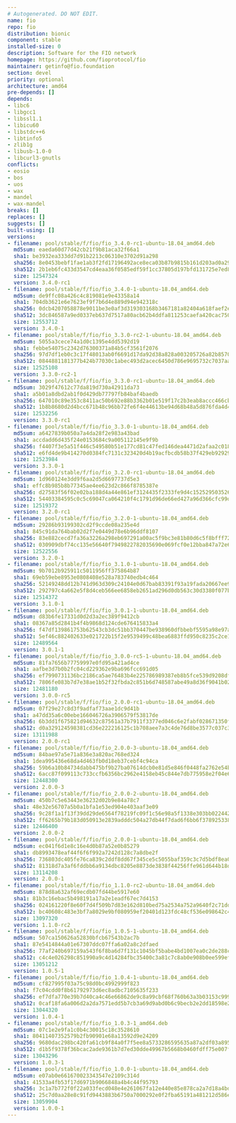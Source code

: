 ```yaml
---
# Autogenerated. DO NOT EDIT.
name: fio
repo: fio
distribution: bionic
component: stable
installed-size: 0
description: Software for the FIO network
homepage: https://github.com/fioprotocol/fio
maintainer: getinfo@fio.foundation
section: devel
priority: optional
architecture: amd64
pre-depends: []
depends:
- libc6
- libgcc1
- libssl1.1
- libicu60
- libstdc++6
- libtinfo5
- zlib1g
- libusb-1.0-0
- libcurl3-gnutls
conflicts:
- eosio
- bos
- uos
- wax
- mandel
- wax-mandel
breaks: []
replaces: []
suggests: []
built-using: []
versions:
- filename: pool/stable/f/fio/fio_3.4.0-rc1-ubuntu-18.04_amd64.deb
  md5sum: eaeda60d77d42cb21f9b81aca32f66a1
  sha1: be3932ea333dd7d91b2213c06310e3702d91a298
  sha256: 8e0453bebf1fae1ab3f2fd17196492ace8eca03b87b9815b161d203ad0a29452
  sha512: 2b1eb6fc433d3547cd4eaa36f0585edf59f1cc37805d197bfd131725e7ed884692bf7ecda0b4c5e41307414f63846d86e9aca60dc1f099ac6df5abdc90c0fb6d
  size: 12547324
  version: 3.4.0-rc1
- filename: pool/stable/f/fio/fio_3.4.0-1-ubuntu-18.04_amd64.deb
  md5sum: de9ffc08a426c4c819081e9e43358a14
  sha1: 704db3621e6e7623ef9f7b6d4e889d94e942318c
  sha256: 0dcb4207058878e9011be3e0af3d319303168b3467181a82404a618faef2e16a
  sha512: 3dc846587a9ed0337eb637d7517a80acb62b4ddfa811253caefa420cac7503c422244375586b9acf55c7f931823f9c6a18edb25a4949eb341188308e7f3ed1b8
  size: 12553712
  version: 3.4.0-1
- filename: pool/stable/f/fio/fio_3.3.0-rc2-1-ubuntu-18.04_amd64.deb
  md5sum: 5055a3cece74a1d0c1395e4dd5392d19
  sha1: febbe54075c2342d76300371a84b5cf3561f2076
  sha256: 97d7df1eb0c3c17f48013ab0f6691d17da92d38a828a003205726a82b857060e
  sha512: 0844881181377b424b77030c1abec493d2acec6450d786e9695732c7037aa15f5c5e922fa9ea977f953b56a214c6c0c2dc9080712c6eea95c84aff91238e1e71
  size: 12525108
  version: 3.3.0-rc2-1
- filename: pool/stable/f/fio/fio_3.3.0-rc1-ubuntu-18.04_amd64.deb
  md5sum: 3029f47612c77da819d730a42911da73
  sha1: a5b01a8dbd2ab1f0d429db77797fb84baf4baedb
  sha256: 647010c89e353c8411ac50b692e88b3362b01e519f17c2b3eab8accc466cb3a5
  sha512: 1b8b8680d2d4bcc671b48c96bb72fe6f4e44613be94d68b48a5d876fda4d4eb3bd3d3c5954caa6c49c4861447606b75cd31410acd498ffe5ce1d87c73e5ae815
  size: 12532256
  version: 3.3.0-rc1
- filename: pool/stable/f/fio/fio_3.3.0-1-ubuntu-18.04_amd64.deb
  md5sum: a6427839b050a7a4da28f2e983a43bad
  sha1: accdadd6d435f24e0153684c9a005112145e9f9b
  sha256: f4407f3e5a51f446c549580b51e177cd81c47fed146dea4471d2afaa2c01806a
  sha512: e6fd4de9b414270d0384fc7131c323420d4b19acfbcdb58b37f429eb9292933b71feb304a483cbed05fd9d8482dff7c90941a37ea5daa55ad7a892c33fbf69ad
  size: 12523984
  version: 3.3.0-1
- filename: pool/stable/f/fio/fio_3.2.0-rc1-ubuntu-18.04_amd64.deb
  md5sum: 1d960124e3dd9f6aa2d5d6697737d5e3
  sha1: effc8b985b8b77345ae4ee623d2c866f8785387e
  sha256: d27583f56f02e02ba188d4a44e861ef3124435f2333fe9d4c1525295035263ee
  sha512: 54403384595c0c5c69047ca064210f4c1791d96de66ed427a96d366cfc99d1ae91ae0635d8262b93953d0819839bcaf9f320ce078e856bf68ef444c5da67032b
  size: 12519372
  version: 3.2.0-rc1
- filename: pool/stable/f/fio/fio_3.2.0-1-ubuntu-18.04_amd64.deb
  md5sum: 29286b93199302cd2f9ccde08a235e4d
  sha1: 845c91da764bab02d2f7e0449d78e6b96ddf8107
  sha256: 83e882cecd7fa36a3226a298eb697291a00ac5f9bc3e81b80d6c5f8bfff723cf
  sha512: 030909dbf74cc135e56640f7949822782035690e069fcf0e12bba847a72e6294468fa57243443d06c797885bd564866e19b4694cbd8dc551fd165e59ca7f25d4
  size: 12522556
  version: 3.2.0-1
- filename: pool/stable/f/fio/fio_3.1.0-1-ubuntu-18.04_amd64.deb
  md5sum: 9b7012b925911c5011956ff375864b87
  sha1: 69eb59ebe8953e0808408e528a783740edb4c464
  sha256: 52149248dd12b741d963d309c24104e0d67bab83391f93a19fada20667ee9910
  sha512: 292797c4a662e5f8d4ceb566ee6858eb2651ad296d0db563c30d3380f077b266eac7236784af7aff7aa345815cbc85c5e59ee098cf523a70f46587e556fca078
  size: 12514372
  version: 3.1.0-1
- filename: pool/stable/f/fio/fio_3.0.1-1-ubuntu-18.04_amd64.deb
  md5sum: d83b6fe17331d0d2d3a2ec389f9412cb
  sha1: 08367a85d2841b4f4b9868d124cde676415833a4
  sha256: f47df139861753b62543cb3dc51bb370447be938960dfbbebf5595a98e97a8de
  sha512: 5ef46c882402633e021722b15f2e9539499c48bea6883ffd950c8235c2ce183aea4ed9ca506da5a6f13be0c9935064fa65c647f994ef4ae87e267869916da3c3
  size: 12489564
  version: 3.0.1-1
- filename: pool/stable/f/fio/fio_3.0.0-rc5-1-ubuntu-18.04_amd64.deb
  md5sum: 81fa7656b77759997e0fd95a421ad4ce
  sha1: aafbe3d7b0b2fc04cd229362e9ba696fcc691d05
  sha256: ef7990731136bc2186ca5ae76483b4e225786989387eb8b5fce539d9208df8e6
  sha512: 7806fe083b7d7e38ae1b52f32fbda2c851b6d748587abe49a8d36f9041b028286fd118bb191144575af2441c5c2950798f6f4d44c948659e78886f32740879b7
  size: 12481180
  version: 3.0.0-rc5
- filename: pool/stable/f/fio/fio_2.0.0-rc1-ubuntu-18.04_amd64.deb
  md5sum: 07f29e27c8d3f9adfaf73aae1dc9d41b
  sha1: a47dd35a6c00ebe166046726a3906579f53817de
  sha256: 6b3dd1f675821d94632c87561a37b7911f3377ed046c6e2fabf028671350ff2f
  sha512: d0a329124598381cd36e222216125c1b708aee7a3c4de76d8be3577c037c3249629497278441c7037b4fbfcc80ae732b2c6b48f208b45dc0f89cd5b2ffba9c8c
  size: 13111988
  version: 2.0.0-rc1
- filename: pool/stable/f/fio/fio_2.0.0-3-ubuntu-18.04_amd64.deb
  md5sum: 84bae97a5e71a836e3a820ac768ed324
  sha1: 1dea995436e68da4d463fb0d18eb37cebf4c94ca
  sha256: 59b6a10b84734dabb475bf9b27ba07614dcb0e81d5e846f0448fa2762e54bf06
  sha512: 6acc87f099113c733ccfb6356bc2962e4158eb45c844e7db775958e2f04e687774640233518a79b22e9d3a32a8a26afbd1e00abe2b350c0df169edd7f4a9e421
  size: 12448300
  version: 2.0.0-3
- filename: pool/stable/f/fio/fio_2.0.0-2-ubuntu-18.04_amd64.deb
  md5sum: 450b7c5e63443e36232d02b9e84a78c7
  sha1: 48e32e56707a5b0a1bfa1e53ed904e403aaf3e09
  sha256: 9c28f1a1f13f39dd29de6564f78219fc09f1c56e98a5f1338e303bb02244259a
  sha512: ff6265b79b183d050913e2839adddc504a27db44f7dad6f6bb6f3789253382bfe69da9281da4116a401eefe480fb8576b136f2cc8782213a0978aa37d6c179a5
  size: 12446400
  version: 2.0.0-2
- filename: pool/stable/f/fio/fio_2.0.0-1-ubuntu-18.04_amd64.deb
  md5sum: ec041f6d1e8c16e4d0b87a52e0b85279
  sha1: db8993478eaf44f6f6f992a7242d128c7a8dbe2f
  sha256: 736803dc405fe76ca839c2ddf8dd67f345ce5c5055baf359c3c7d5bdf8ea0e17
  sha512: 81318d7a3af6fddbb6a9134dbc8205e8873de3838f44256ffe961d644b18dfb23770e1728d7a9057896233f87f9cac1de6ad0332d3ddedb2ba64a796ed05502c
  size: 13114208
  version: 2.0.0-1
- filename: pool/stable/f/fio/fio_1.1.0-rc2-ubuntu-18.04_amd64.deb
  md5sum: 878d8a632af69ecdb07fd44be5917e60
  sha1: 81b3c16ebac5b498191a17a2e1eadf67ec7d4153
  sha256: 024161220f8e60f7d4f509b7d83e162d810bed75a2534a752a9640f2c71dd09e
  sha512: bc40608c483e3bf7a8029e9bf080959ef20401d123fdc48cf536e098642c4182ae67bcea242ed11413134bf30cb83d91fdf01150fae02a1fcb32dffd5083d7a9
  size: 13097320
  version: 1.1.0-rc2
- filename: pool/stable/f/fio/fio_1.0.5-1-ubuntu-18.04_amd64.deb
  md5sum: 507ca150626a52830bfcb67543b2ac7b
  sha1: 87e5414844a01e67307ddc07ffa6a02a8c2dfaed
  sha256: 77af240b697159a543f6f8ba6d7f131c1045bf5babe4bd1007ea0c2de288c172
  sha512: c4c4e026298c851990a9c4d14284fbc35400c3a81c7c8ab0e908b0ee599ef29db27a57cb5ce41086a767734f13085ca879a959d8bcb0bbacd7d6201c7fd37c0f
  size: 13051212
  version: 1.0.5-1
- filename: pool/stable/f/fio/fio_1.0.4-1-ubuntu-18.04_amd64.deb
  md5sum: cf827995f03a75c98d0bc4992999f823
  sha1: f7c04cdd0f8b61792973d6ec8adbc7105635f233
  sha256: ef7dfa770e39b7d40ca4c46e66862de9c8a99cbf68f760b63a3b03153c999e80
  sha512: 0caf18fa6a006d2a2da7571edd5b7cb3a69d9abd0b6c9becb2e2dd18598e279b52c1bc2178aea2745eda41e4910f2f9ab5316b5cc0d61bd5754c0c81d5c08d5b
  size: 13044320
  version: 1.0.4-1
- filename: pool/stable/f/fio/fio_1.0.3-1_amd64.deb
  md5sum: 07c1e2e9fa1c0b4c30015c18c3528610
  sha1: 80411407352579b2fb90901e68a13592d9e24209
  sha256: 9680dac298bc420fa61cb9f84a0f7f5ee8a5733286595635a87a2df03a89597f
  sha512: d1b5f9378f36bcac2ade9361b7d7ed30dde49967b5668b0460fdff75e007f8e3b9b4d55c4e433078aeae3442b487c8fd98f27d6ec83d5ff95f64b9dee31cb662
  size: 13043296
  version: 1.0.3-1
- filename: pool/stable/f/fio/fio_1.0.0-1-ubuntu-18.04_amd64.deb
  md5sum: e07ab0e661670023343547e2109c314d
  sha1: 41533a4fb53f17d6971b9066848a4b4c44f95793
  sha256: 3c1a7b772f0f22a033fecd048e4e261067fa12e440e85e878ca2a7d18a4bd337
  sha512: 25c7d0aa28e8c91fd9443883b6750a7000292e0f2fba65191a481212d586e7c0a3c524b821a836df4722a7467e76eda94185bc0d9373eeb4418e521a95ebeced
  size: 13059904
  version: 1.0.0-1
---
```

